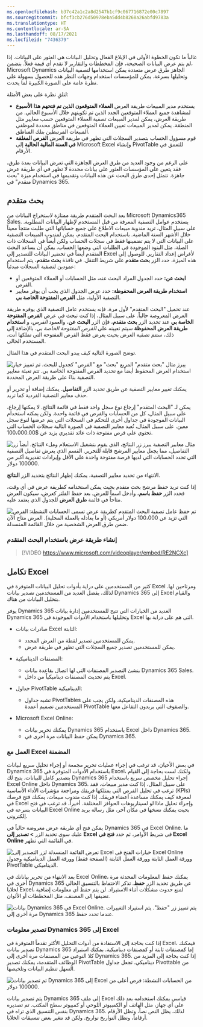 ```yaml
---
ms.openlocfilehash: b37c42a1c2a8d2547b1cf9c067716872e00c7897
ms.sourcegitcommit: bfcf3cb276d50978eba5dd4b8268a26abfd9783a
ms.translationtype: HT
ms.contentlocale: ar-SA
ms.lasthandoff: 08/17/2021
ms.locfileid: "7436379"
---
```

غالباً ما تكون الخطوة الأولى في الإبلاغ الفعال وتحليل البيانات هي العثور على البيانات. إذا لم يتم عرض البيانات الصحيحة، فإن المخططات والتقارير لا تقدم أي قيمة فعلاً. يتضمن، Microsoft Dynamics الجاهز طرق عرض متعددة يمكن استخدامها لتصفية البيانات وتحليلها بسرعة. يمكن للمؤسسات استخدام وجهات النظر هذه للحصول بسهولة على نظرة عامة على الصورة الكبيرة لما يحدث.

لنلقِ نظرة على بعض الأمثلة:

- يستخدم مدير المبيعات طريقة العرض **العملاء المتوقعون الذين تم فتحهم هذا الأسبوع** لمشاهدة جميع العملاء المتوقعين الجدد الذين تم تكوينهم خلال الأسبوع الحالي. من طريقة العرض، يمكن لمدير المبيعات تصفية العملاء المتوقعين حسب معايير مثل المنطقة. يمكن لمدير المبيعات تعيين العملاء المتوقعين في مناطق محددة لموظفي المبيعات المرتبطين بتلك المناطق.
- قوم مسؤول الحساب بتصدير السجلات التي تظهر في طريقة العرض **الفرص المغلقة في السنة المالية الحالية** إلى Microsoft Excel وإنشاء PivotTable للتعمق في الأرقام.

على الرغم من وجود العديد من طرق العرض الجاهزة التي تعرض البيانات بعدة طرق، فقد يتعين على المؤسسات العثور على بيانات محددة لا تظهر في أي طريقة عرض جاهزة. تتمثل إحدى طرق البحث عن هذه البيانات وتقديمها في استخدام ميزة "بحث متقدم" في Dynamics 365.

## <a name="advanced-find"></a>بحث متقدم

يعد البحث المتقدم طريقة ممتازة لاستخراج البيانات من Microsoft Dynamics365 Sales. يستخدم عوامل التصفية المعرفة من قبل المستخدم لإظهار البيانات المطلوبة. على سبيل المثال، تريد مندوبة مبيعات الاطلاع على جميع حساباتها التي طلبت منتجاً معيناً خلال الأشهر الستة الماضية. باستخدام البحث المتقدم، يمكن لمندوب المبيعات التصفية على البيانات التي لا يتم تضمينها فقط في سجلات الحساب ولكن أيضاً في السجلات ذات الصلة، مثل البنود الموجودة في الطلبات التي وضعها الحساب. يمكن أن يساعد البحث المتقدم أيضاً في تحضير البيانات للتصدير إلى Excel لأغراض إعداد التقارير. للوصول إلى هذه الميزة، حدد الزر **بحث متقدم** على شريط التنقل. في نافذة **بحث متقدم**، يتم استخدام عمودين لتصفية السجلات مبدئياً:

- **ابحث عن:** حدد الجدول المراد البحث عنه، مثل الحسابات أو العملاء المتوقعين أو الفرص.
- **استخدام طريقة العرض المحفوظة:** حدد عرض الجدول الذي يجب أن يوفر معايير التصفية الأولية، مثل **الفرص المفتوحة الخاصة بي**.

عند تحميل "البحث المتقدم" لأول مرة، فإنه يستخدم عامل التصفية الذي يوفره طريقة العرض المعروضة حالياً. على سبيل المثال، إذا كنت تبحث في عرض **الفرص المفتوحة الخاصة بي** عند تحديد الزر **بحث متقدم**، فإن الزر **البحث عن**، والعمود *الفرص*، و **استخدام طريقة العرض المحفوظة** سيتم تعيينه على *الفرص المفتوحة الخاصة بي*. بالإضافة إلى ذلك، ستتم تصفية العرض بحيث يعرض فقط الفرص المفتوحة التي تملكها أنت، المستخدم الحالي.

توضح الصورة التالية كيف يبدو البحث المتقدم في هذا المثال.

![يبرز مثال "بحث متقدم" المربع "بحث" مع "الفرص" كجدول للبحث. تم تمييز خيار استخدام العرض المحفوظ أيضاً مع تحديد الفرص المفتوحة الخاصة بي. تتم تعبئة معايير التصفية بناءً على طريقة العرض المحددة.](../media/al-unit2-1.png)

يمكنك تغيير معايير التصفية عن طريق تحديد الزر **التفاصيل**. يمكنك إضافة أو تحرير أو حذف معايير التصفية الفردية كما تريد.

يمكن لـ "البحث المتقدم" إرجاع نوع سجل واحد فقط في قائمة النتائج. لا يمكنها إرجاع، على سبيل المثال، كل من الحسابات والفرص في قائمة واحدة. ولكن يمكنه استخدام البيانات الموجودة في جداول أخرى للتحكم في السجلات التي يتم عرضها لنوع سجل معين. على سبيل المثال، تُعيد معايير التصفية في الصورة التالية سجلات الحساب التي تحتوي على فرص مفتوحة ذات عائد تقديري يزيد عن \$100،000.00.

![مثال معايير التصفية يبرز زر النتائج، الذي يقوم بتشغيل الاستعلام وملء النتائج. أيضاً زر التفاصيل، مما يجعل معايير المرشح قابلة للتحرير. القسم الذي يعرض تفاصيل التصفية التي تحدد الحسابات التي لديها فرصة مفتوحة واحدة على الأقل وإيرادات تقديرية أكبر من 100000 دولار.](../media/al-unit2-2.png)

الانتهاء من تحديد معايير التصفية، يمكنك إظهار النتائج بتحديد الزر **النتائج**.

إذا كنت تريد حفظ مرشح بحث متقدم بحيث يمكن استخدامه كطريقة عرض في أي وقت، فحدد الزر **حفظ باسم**، وأدخل اسماً للعرض. بعد حفظ الفلتر كعرض، سيكون العرض متاحاً في قائمة **طرق العرض** للجدول الذي يعتمد عليه.

![تم حفظ عامل تصفية البحث المتقدم كطريقة عرض تسمى الحسابات النشطة: الفرص التي تزيد عن 100،000 دولار أمريكي (أو ما يعادله بالعملة المحلية). العرض متاح الآن ضمن طرق العرض الشخصية من خلال القائمة المنسدلة.](../media/al-unit2-3.png)

### <a name="creating-a-view-by-using-advanced-find"></a>إنشاء طريقة عرض باستخدام البحث المتقدم

> [!VIDEO https://www.microsoft.com/videoplayer/embed/RE2NCXc]

## <a name="excel-integration"></a>تكامل Excel

كثير من المستخدمين على دراية بأدوات تحليل البيانات المتوفرة في Excel ومرتاحين لها. لذلك، يفضل العديد من المستخدمين تصدير بيانات Dynamics 365 إلى Excel والقيام بتحليل البيانات من هناك.

يوفر Dynamics 365 العديد من الخيارات التي تتيح للمستخدمين إدارة بيانات Dynamics 365 وتحليلها باستخدام الأدوات الموجودة في Excel التي هم على دراية بها.

- صادرات بيانات Excel الثابتة:

  - يمكن للمستخدمين تصدير لقطة من العرض المحدد.
  - يمكن للمستخدمين تصدير جميع السجلات التي تظهر في طريقة عرض.

- المصنفات الديناميكية:

  - ينشئ التصدير المصنفات التي لها اتصال بقاعدة بيانات Dynamics 365 Sales.
  - يتم تحديث المصنفات ديناميكياً من داخل Excel.

- جداول PivotTable الديناميكية:
  - تشبه جداول PivotTables هذه المصنفات الديناميكية، ولكن يجب على المستخدمين تصميم أعمدة PivotTable والصفوف التي يريدون التفاعل معها.
- Microsoft Excel ‏Online:
  - يمكنك تحرير بيانات Dynamics 365 باستخدام Excel داخل Dynamics 365.
  - يمكن حفظ البيانات مرة أخرى في Dynamics 365.

### <a name="working-with-inline-excel"></a>العمل مع Excel المضمنة

في بعض الأحيان، قد ترغب في إجراء عمليات تحرير مجمعة أو إجراء تحليل سريع لبيانات Dynamics 365 باستخدام الأدوات المتوفرة في Excel، ولكنك لست بحاجة إلى القيام بتصدير كامل للبيانات. يتيح لك Dynamics 365 إجراء تحليل مخصص سريع باستخدام Excel Online داخل Dynamics 365. على سبيل المثال، إذا كنت مدير مبيعات، فقد ترغب في تحليل الفرص التي يمتلكها فريقك ومراجعة مؤشرات الأداء الأساسية (KPIs) لمعرفة كيف يمكنك مساعدة أعضاء فريقك. إذا كنت مندوب مبيعات، يمكنك فتح فرصك في Excel وإجراء تحليل ماذا لو لسيناريوهات الحوافز المختلفة. أخيراً، قد ترغب في فتح البيانات بسرعة في Excel Online بحيث يمكنك نسخها في مكان آخر، مثل رسالة بريد إلكتروني.

يمكن فتح أي طريقة عرض معروضة حالياً في Dynamics 365 في Excel Online. ما عليك سوى تحديد الزر **> تصدير إلى Excel** في شريط الأوامر، ثم حدد **فتح في Excel Online** في القائمة التي تظهر.

![تعرض القائمة المنسدلة لزر التصدير إلى Excel خيارات الفتح في Excel Online وورقة العمل الثابتة وورقة العمل الثابتة (الصفحة فقط) وورقة العمل الديناميكية وجدول PivotTable الديناميكي.](../media/al-unit2-4.png)

بعد الانتهاء من تحرير بياناتك في Excel Online، يمكنك حفظ المعلومات المحدثة مرة أخرى في Dynamics 365 عن طريق تحديد الزر **حفظ**. تذكر الاحتفاظ بالتنسيق الحالي لخلايا Excel، لمنع حدوث مشكلات أثناء الاستيراد. لن يتم حفظ أي معلومات إضافية تضيفها إلى المصنف، مثل المخططات أو الألوان.

![بيانات Dynamics 365 في Excel Online. يتم تمييز زر "حفظ". يتم استيراد التغييرات مرة أخرى إلى Dynamics 365 عندما تحدد حفظ.](../media/al-unit2-5.png)

### <a name="exporting-dynamics-365-information-to-excel"></a>تصدير معلومات Dynamics 365 إلى Excel

إذا كنت بحاجة إلى الاستفادة من أدوات التحليل الأكثر تقدماً المتوفرة في Excel، فيمكنك تصدير بيانات Dynamics 365 إما كمصنفات ثابتة أو كمصنفات ديناميكية. يمكنك استيراد كلا النوعين من المصنفات مرة أخرى إلى Dynamics 365. إذا كنت بحاجة إلى المزيد من الوظائف المتقدمة، يمكنك تصدير PivotTable ديناميكي. تجعل جداول Pivottable من السهل تنظيم البيانات وتلخيصها.

![تم تصدير بيانات Dynamics 365 إلى Excel من الحسابات النشطة: فرص أعلى من 100000 دولار.](../media/al-unit2-6.png)

يتم تصدير بيانات Dynamics 365 إلى ملف Excel قياسي يمكنك استخدامه بعد ذلك على أي جهاز، مثل الهاتف أو الكمبيوتر اللوحي أو كمبيوتر سطح المكتب. تم تصديره بنفس التنسيق الذي تراه في Dynamics 365. لذلك، يظل النص نصاً، وتظل الأرقام أرقاماً، وتظل التواريخ تواريخ. ولكن قد تتغير بعض تنسيقات الخلايا.
